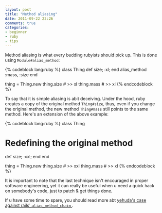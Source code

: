 ```yaml
---
layout: post
title: "Method aliasing"
date: 2011-09-22 22:26
comments: true
categories: 
- beginner
- ruby
- tips
---
```


Method aliasing is what every budding rubyists should pick up.
This is done using `Module#alias_method`:

{% codeblock lang:ruby %}
class Thing
  def size; :xl; end
  alias_method :mass, :size
end

thing = Thing.new
thing.size # >> xl
thing.mass # >> xl
{% endcodeblock %}

To say that it is simple aliasing is abit deceiving. Under the hood,
ruby creates a copy of the original method `Thing#size`, thus, even
if you change the original method, the new method `Thing#mass` still
points to the same method. Here's an extension of the above example:

{% codeblock lang:ruby %}
class Thing
  # Redefining the original method
  def size; :xxl; end
end

thing = Thing.new
thing.size # >> xxl
thing.mass # >> xl
{% endcodeblock %}

It is important to note that the last technique isn't encouraged in
proper software engineering, yet it can really be useful when u need
a quick hack on somebody's code, just to patch & get things done.

If u have some time to spare, you should read more abt
[yehuda's case against rails' `alias_method_chain`
](http://yehudakatz.com/2009/03/06/alias_method_chain-in-models).
